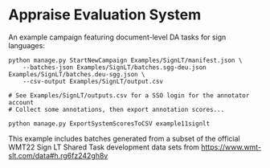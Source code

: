 # Appraise Evaluation System

An example campaign featuring document-level DA tasks for sign languages:

    python manage.py StartNewCampaign Examples/SignLT/manifest.json \
        --batches-json Examples/SignLT/batches.sgg-deu.json Examples/SignLT/batches.deu-sgg.json \
        --csv-output Examples/SignLT/output.csv

    # See Examples/SignLT/outputs.csv for a SSO login for the annotator account
    # Collect some annotations, then export annotation scores...

    python manage.py ExportSystemScoresToCSV example11signlt

This example includes batches generated from a subset of the official WMT22
Sign LT Shared Task development data sets from https://www.wmt-slt.com/data#h.rg6fz242gh8v
